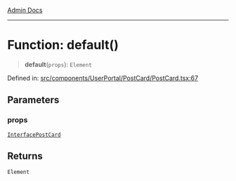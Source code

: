 [Admin Docs](/)

***

# Function: default()

> **default**(`props`): `Element`

Defined in: [src/components/UserPortal/PostCard/PostCard.tsx:67](https://github.com/PalisadoesFoundation/talawa-admin/blob/main/src/components/UserPortal/PostCard/PostCard.tsx#L67)

## Parameters

### props

[`InterfacePostCard`](../../../../../utils/interfaces/interfaces/InterfacePostCard.md)

## Returns

`Element`
